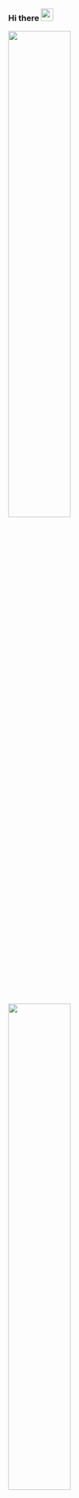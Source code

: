 ### Hi there <img src="https://media.giphy.com/media/hvRJCLFzcasrR4ia7z/giphy.gif" width="25px">
<!-- 

<img src="https://github-readme-stats.vercel.app/api?username=vstacked&show_icons=true&theme=tokyonight&count_private=true" width="50%">
<img src="https://github-readme-stats.vercel.app/api/wakatime?username=vstacked&theme=tokyonight&langs_count=5" width="50%">
 -->
<div>
<img 
   src="https://github-readme-stats.vercel.app/api?username=vstacked&show_icons=true&theme=tokyonight&count_private=true"
   width="50%" />
<img 
   src="https://github-readme-stats.vercel.app/api/wakatime?username=vstacked&theme=tokyonight&langs_count=5"
   width="50%" />
</div>
<!-- 
![GitHub stats](https://github-readme-stats.vercel.app/api?username=vstacked&show_icons=true&theme=tokyonight&count_private=true)
![Wakatime stats](https://github-readme-stats.vercel.app/api/wakatime?username=vstacked&theme=tokyonight&langs_count=5) -->

<br />
  
![GitHub last commit](https://img.shields.io/github/last-commit/vstacked/vstacked)
![pv](https://pageview.vercel.app/?github_user=vstacked)

<!--
**vstacked/vstacked** is a ✨ _special_ ✨ repository because its `README.md` (this file) appears on your GitHub profile.

Here are some ideas to get you started:

- 🔭 I’m currently working on ...
- 🌱 I’m currently learning ...
- 👯 I’m looking to collaborate on ...
- 🤔 I’m looking for help with ...
- 💬 Ask me about ...
- 📫 How to reach me: ...
- 😄 Pronouns: ...
- ⚡ Fun fact: ...
-->
